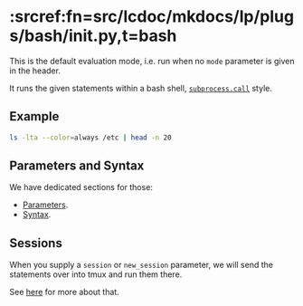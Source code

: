 # :srcref:fn=src/lcdoc/mkdocs/lp/plugs/bash/__init__.py,t=bash

This is the default evaluation mode, i.e. run when no `mode` parameter is given in the header.

It runs the given statements within a bash shell, [`subprocess.call`](https://docs.python.org/3/library/subprocess.html) style.

## Example

```bash lp:bash addsrc
ls -lta --color=always /etc | head -n 20
```

## Parameters and Syntax

We have dedicated sections for those:

- [Parameters](../parameters.md).
- [Syntax](../syntx.md).


## Sessions

When you supply a `session` or `new_session` parameter, we will send the statements over into tmux
and run them there.

See [here](./sessions.md) for more about that.


